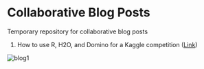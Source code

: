 Collaborative Blog Posts
========================

Temporary repository for collaborative blog posts

1. How to use R, H2O, and Domino for a Kaggle competition ([Link](http://blog.dominoup.com/using-r-h2o-and-domino-for-a-kaggle-competition/))

![blog1](http://1.bp.blogspot.com/-KqdX20Mw89M/VCAyDqH3lLI/AAAAAAAAAmk/jwqONTPQAS0/s1600/guest_blog_post.png)
